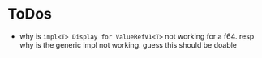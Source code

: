 # ToDos

- why is ```impl<T> Display for ValueRefV1<T>``` not working for a f64. resp why is the generic impl not working. guess this should be doable
